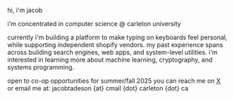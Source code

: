 hi, i'm jacob

i'm concentrated in computer science @ carleton university

currently i'm building a platform to make typing on keyboards feel personal, while supporting independent shopify vendors. 
my past experience spans across building search engines, web apps, and system-level utilities.
i'm interested in learning more about machine learning, cryptography, and systems programming.

open to co-op opportunities for summer/fall 2025 you can reach me on [X](https://x.com/jtadsn)  
or email me at: jacobtadeson {at} cmail {dot} carleton {dot} ca
